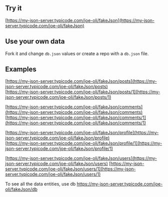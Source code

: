 ## Try it

[https://my-json-server.typicode.com/joe-oli/fakeJson](https://my-json-server.typicode.com/joe-oli/fakeJson)

## Use your own data

Fork it and change `db.json` values or create a repo with a `db.json` file.


## Examples

[https://my-json-server.typicode.com/joe-oli/fakeJson/posts](https://my-json-server.typicode.com/joe-oli/fakeJson/posts)  
[https://my-json-server.typicode.com/joe-oli/fakeJson/posts/1](https://my-json-server.typicode.com/joe-oli/fakeJson/posts/1)

[https://my-json-server.typicode.com/joe-oli/fakeJson/comments](https://my-json-server.typicode.com/joe-oli/fakeJson/comments)  
[https://my-json-server.typicode.com/joe-oli/fakeJson/comments/1](https://my-json-server.typicode.com/joe-oli/fakeJson/comments/1)

[https://my-json-server.typicode.com/joe-oli/fakeJson/profile](https://my-json-server.typicode.com/joe-oli/fakeJson/profile)  
[https://my-json-server.typicode.com/joe-oli/fakeJson/profile/1](https://my-json-server.typicode.com/joe-oli/fakeJson/profile/1)

[https://my-json-server.typicode.com/joe-oli/fakeJson/users](https://my-json-server.typicode.com/joe-oli/fakeJson/users)
[https://my-json-server.typicode.com/joe-oli/fakeJson/users/1](https://my-json-server.typicode.com/joe-oli/fakeJson/users/1)

To see all the data entities, use db
https://my-json-server.typicode.com/joe-oli/fakeJson/db
